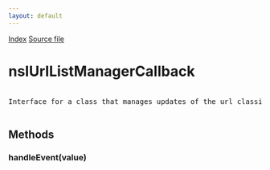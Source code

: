 ```yaml
---
layout: default
---
```

<div id='links'><a href="../index.html">Index</a>
<a href="http://dxr.mozilla.org/mozilla-central/source/toolkit/components/url-classifier/nsIUrlListManager.idl">Source file</a>
</div>

# nsIUrlListManagerCallback #
<pre>  
Interface for a class that manages updates of the url classifier database.  
  
</pre>
## Methods ##

### handleEvent(value) ###
